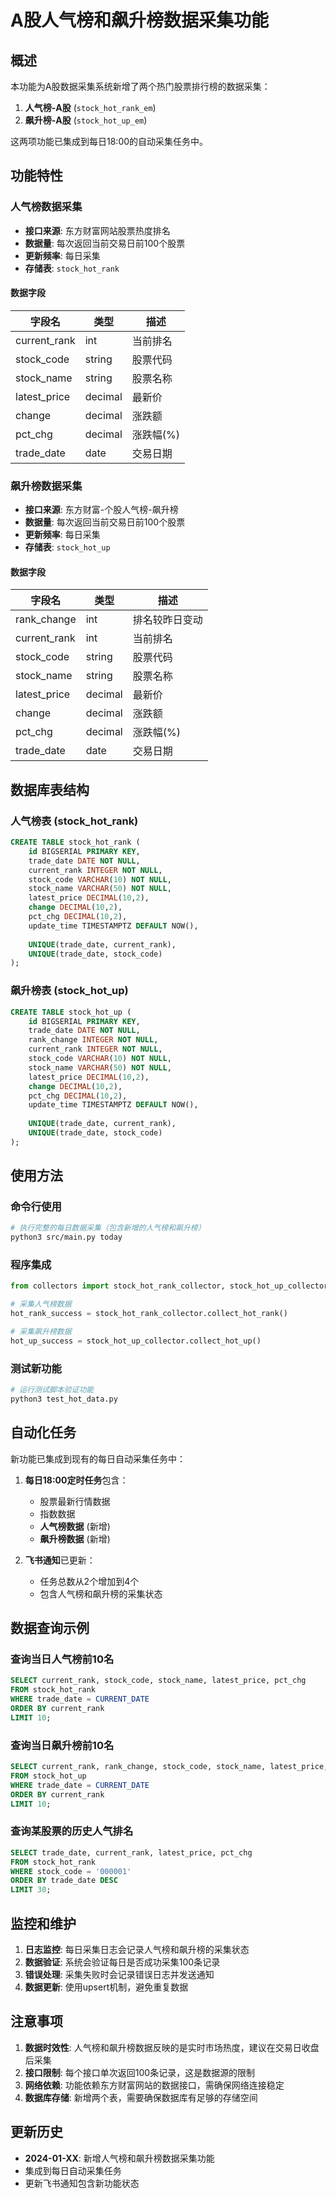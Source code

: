 # A股人气榜和飙升榜数据采集功能

## 概述

本功能为A股数据采集系统新增了两个热门股票排行榜的数据采集：
1. **人气榜-A股** (`stock_hot_rank_em`)
2. **飙升榜-A股** (`stock_hot_up_em`)

这两项功能已集成到每日18:00的自动采集任务中。

## 功能特性

### 人气榜数据采集
- **接口来源**: 东方财富网站股票热度排名
- **数据量**: 每次返回当前交易日前100个股票
- **更新频率**: 每日采集
- **存储表**: `stock_hot_rank`

#### 数据字段
| 字段名 | 类型 | 描述 |
|--------|------|------|
| current_rank | int | 当前排名 |
| stock_code | string | 股票代码 |
| stock_name | string | 股票名称 |
| latest_price | decimal | 最新价 |
| change | decimal | 涨跌额 |
| pct_chg | decimal | 涨跌幅(%) |
| trade_date | date | 交易日期 |

### 飙升榜数据采集
- **接口来源**: 东方财富-个股人气榜-飙升榜
- **数据量**: 每次返回当前交易日前100个股票
- **更新频率**: 每日采集
- **存储表**: `stock_hot_up`

#### 数据字段
| 字段名 | 类型 | 描述 |
|--------|------|------|
| rank_change | int | 排名较昨日变动 |
| current_rank | int | 当前排名 |
| stock_code | string | 股票代码 |
| stock_name | string | 股票名称 |
| latest_price | decimal | 最新价 |
| change | decimal | 涨跌额 |
| pct_chg | decimal | 涨跌幅(%) |
| trade_date | date | 交易日期 |

## 数据库表结构

### 人气榜表 (stock_hot_rank)
```sql
CREATE TABLE stock_hot_rank (
    id BIGSERIAL PRIMARY KEY,
    trade_date DATE NOT NULL,
    current_rank INTEGER NOT NULL,
    stock_code VARCHAR(10) NOT NULL,
    stock_name VARCHAR(50) NOT NULL,
    latest_price DECIMAL(10,2),
    change DECIMAL(10,2),
    pct_chg DECIMAL(10,2),
    update_time TIMESTAMPTZ DEFAULT NOW(),
    
    UNIQUE(trade_date, current_rank),
    UNIQUE(trade_date, stock_code)
);
```

### 飙升榜表 (stock_hot_up)
```sql
CREATE TABLE stock_hot_up (
    id BIGSERIAL PRIMARY KEY,
    trade_date DATE NOT NULL,
    rank_change INTEGER NOT NULL,
    current_rank INTEGER NOT NULL,
    stock_code VARCHAR(10) NOT NULL,
    stock_name VARCHAR(50) NOT NULL,
    latest_price DECIMAL(10,2),
    change DECIMAL(10,2),
    pct_chg DECIMAL(10,2),
    update_time TIMESTAMPTZ DEFAULT NOW(),
    
    UNIQUE(trade_date, current_rank),
    UNIQUE(trade_date, stock_code)
);
```

## 使用方法

### 命令行使用
```bash
# 执行完整的每日数据采集（包含新增的人气榜和飙升榜）
python3 src/main.py today
```

### 程序集成
```python
from collectors import stock_hot_rank_collector, stock_hot_up_collector

# 采集人气榜数据
hot_rank_success = stock_hot_rank_collector.collect_hot_rank()

# 采集飙升榜数据  
hot_up_success = stock_hot_up_collector.collect_hot_up()
```

### 测试新功能
```bash
# 运行测试脚本验证功能
python3 test_hot_data.py
```

## 自动化任务

新功能已集成到现有的每日自动采集任务中：

1. **每日18:00定时任务**包含：
   - 股票最新行情数据
   - 指数数据
   - **人气榜数据** (新增)
   - **飙升榜数据** (新增)

2. **飞书通知**已更新：
   - 任务总数从2个增加到4个
   - 包含人气榜和飙升榜的采集状态

## 数据查询示例

### 查询当日人气榜前10名
```sql
SELECT current_rank, stock_code, stock_name, latest_price, pct_chg
FROM stock_hot_rank 
WHERE trade_date = CURRENT_DATE 
ORDER BY current_rank 
LIMIT 10;
```

### 查询当日飙升榜前10名
```sql
SELECT current_rank, rank_change, stock_code, stock_name, latest_price, pct_chg
FROM stock_hot_up 
WHERE trade_date = CURRENT_DATE 
ORDER BY current_rank 
LIMIT 10;
```

### 查询某股票的历史人气排名
```sql
SELECT trade_date, current_rank, latest_price, pct_chg
FROM stock_hot_rank 
WHERE stock_code = '000001' 
ORDER BY trade_date DESC 
LIMIT 30;
```

## 监控和维护

1. **日志监控**: 每日采集日志会记录人气榜和飙升榜的采集状态
2. **数据验证**: 系统会验证每日是否成功采集100条记录
3. **错误处理**: 采集失败时会记录错误日志并发送通知
4. **数据更新**: 使用upsert机制，避免重复数据

## 注意事项

1. **数据时效性**: 人气榜和飙升榜数据反映的是实时市场热度，建议在交易日收盘后采集
2. **接口限制**: 每个接口单次返回100条记录，这是数据源的限制
3. **网络依赖**: 功能依赖东方财富网站的数据接口，需确保网络连接稳定
4. **数据库存储**: 新增两个表，需要确保数据库有足够的存储空间

## 更新历史

- **2024-01-XX**: 新增人气榜和飙升榜数据采集功能
- 集成到每日自动采集任务
- 更新飞书通知包含新功能状态 